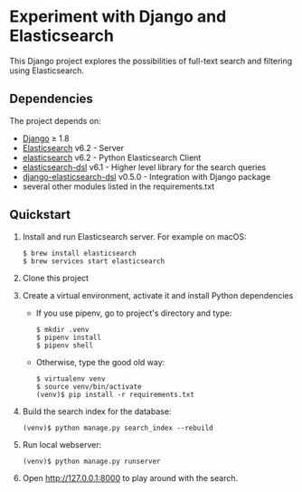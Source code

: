 # Experiment with Django and Elasticsearch

This Django project explores the possibilities of full-text search and filtering using Elasticsearch.

## Dependencies

The project depends on:

- [Django](https://www.djangoproject.com/) ≥ 1.8
- [Elasticsearch](https://www.elastic.co/products/elasticsearch) v6.2 - Server
- [elasticsearch](https://github.com/elastic/elasticsearch-py) v6.2 - Python Elasticsearch Client
- [elasticsearch-dsl](https://elasticsearch-dsl.readthedocs.io/en/latest/) v6.1 - Higher level library for the search queries
- [django-elasticsearch-dsl](https://github.com/sabricot/django-elasticsearch-dsl) v0.5.0 - Integration with Django package
- several other modules listed in the requirements.txt

## Quickstart

1. Install and run Elasticsearch server. For example on macOS:

    ```
    $ brew install elasticsearch
    $ brew services start elasticsearch
    ```

2. Clone this project

3. Create a virtual environment, activate it and install Python dependencies

    - If you use pipenv, go to project's directory and type:

        ```
        $ mkdir .venv
        $ pipenv install
        $ pipenv shell
        ```

    - Otherwise, type the good old way:

        ```
        $ virtualenv venv
        $ source venv/bin/activate
        (venv)$ pip install -r requirements.txt
        ```

4. Build the search index for the database:

    ```
    (venv)$ python manage.py search_index --rebuild
    ```

5. Run local webserver:

    ```
    (venv)$ python manage.py runserver
    ```

6. Open http://127.0.0.1:8000 to play around with the search.
